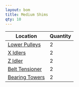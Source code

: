 ```yaml
---
layout: bom
title: Medium Shims
qty: 10
---
```


| Location                                                           | Quantity |
|--------------------------------------------------------------------|----------|
| [Lower Pulleys](/assets/guide/midplate---right---lower-pulley.jpg) | 2        |
| [X Idlers](/assets/guide/rail---x---install-bearings.jpg)          | 2        |
| [Z Idler](/assets/guide/chassis---attach-z-idler.jpg)              | 2        |
| [Belt Tensioner](/assets/guide/rail---tensioner---posts.jpg)       | 2        |
| [Bearing Towers](/assets/guide/rail---bearing-towers.jpg)          | 2        |